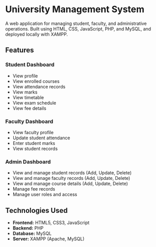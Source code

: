 # University Management System

A web application for managing student, faculty, and administrative operations. Built using HTML, CSS, JavaScript, PHP, and MySQL, and deployed locally with XAMPP.

## Features

### Student Dashboard
- View profile
- View enrolled courses
- View attendance records
- View marks
- View timetable
- View exam schedule
- View fee details

### Faculty Dashboard
- View faculty profile
- Update student attendance
- Enter student marks
- View student records

### Admin Dashboard
- View and manage student records (Add, Update, Delete)
- View and manage faculty records (Add, Update, Delete)
- View and manage course details (Add, Update, Delete)
- Manage fee records
- Manage user roles and access

## Technologies Used
- **Frontend:** HTML5, CSS3, JavaScript
- **Backend:** PHP
- **Database:** MySQL
- **Server:** XAMPP (Apache, MySQL)